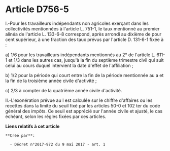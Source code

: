 # Article D756-5

I.-Pour les travailleurs indépendants non agricoles exerçant dans les collectivités mentionnées à l'article L. 751-1, le taux
mentionné au premier alinéa de l'article L. 133-6-8 correspond, après arrondi au dixième de pour cent supérieur, à une
fraction des taux prévus par l'article D. 131-6-1 fixée à :

a) 1/6 pour les travailleurs indépendants mentionnés au 2° de l'article L. 611-1 et 1/3 dans les autres cas, jusqu'à la fin
du septième trimestre civil qui suit celui au cours duquel intervient la date d'effet de l'affiliation ;

b) 1/2 pour la période qui court entre la fin de la période mentionnée au a et la fin de la troisième année civile
d'activité ;

c) 2/3 à compter de la quatrième année civile d'activité.

II.-L'exonération prévue au I est calculée sur le chiffre d'affaires ou les recettes dans la limite du seuil fixé par les
articles 50-0 et 102 ter du code général des impôts. Ce seuil est apprécié sur l'année civile et ajusté, le cas échéant,
selon les règles fixées par ces articles.

**Liens relatifs à cet article**

	**Créé par**:

	  - Décret n°2017-972 du 9 mai 2017 - art. 1

